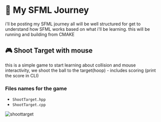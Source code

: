 # 🎲 My SFML Journey
i'll be posting my SFML journey all will be well structured for get to understand how SFML works based on what i'll be learning. 
this will be running and building from CMAKE

## 🎮 Shoot Target with mouse 
this is a simple game to start learning about collision and mouse interactivity, we shoot the ball to the target(hoop) - includes scoring (print the score in CLI)

### Files names for the game
- ```ShootTarget.hpp```
- ```ShootTarget.cpp```

![shoottarget](https://user-images.githubusercontent.com/30210556/163546161-ba7396f6-a8b4-4680-bd53-e76c10850c5c.gif)
